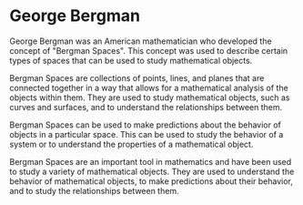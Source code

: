 # George Bergman

George Bergman was an American mathematician who developed the concept of "Bergman Spaces". This concept was used to describe certain types of spaces that can be used to study mathematical objects.

Bergman Spaces are collections of points, lines, and planes that are connected together in a way that allows for a mathematical analysis of the objects within them. They are used to study mathematical objects, such as curves and surfaces, and to understand the relationships between them.

Bergman Spaces can be used to make predictions about the behavior of objects in a particular space. This can be used to study the behavior of a system or to understand the properties of a mathematical object.

Bergman Spaces are an important tool in mathematics and have been used to study a variety of mathematical objects. They are used to understand the behavior of mathematical objects, to make predictions about their behavior, and to study the relationships between them.
